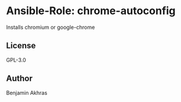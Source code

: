 # Ansible-Role: chrome-autoconfig

Installs chromium or google-chrome

## License

GPL-3.0

## Author

Benjamin Akhras
